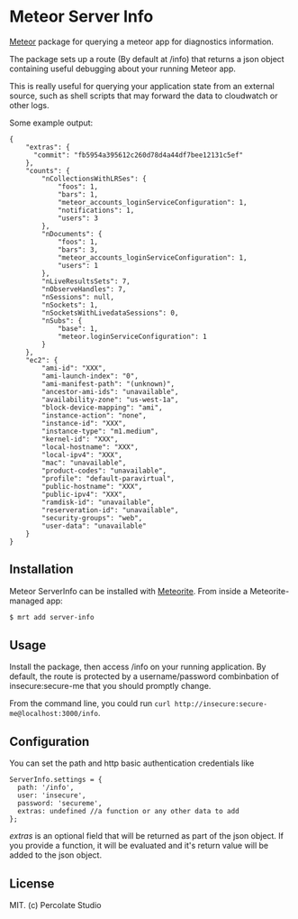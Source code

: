 # Meteor Server Info

[Meteor](http://meteor.com) package for querying a meteor app for diagnostics information.

The package sets up a route (By default at /info) that returns a json object containing useful debugging about your running Meteor app.

This is really useful for querying your application state from an external source, such as shell scripts that may forward the data to cloudwatch or other logs.

Some example output:

```
{
    "extras": {
      "commit": "fb5954a395612c260d78d4a44df7bee12131c5ef"
    },
    "counts": {
        "nCollectionsWithLRSes": {
            "foos": 1,
            "bars": 1,
            "meteor_accounts_loginServiceConfiguration": 1,
            "notifications": 1,
            "users": 3
        },
        "nDocuments": {
            "foos": 1,
            "bars": 3,
            "meteor_accounts_loginServiceConfiguration": 1,
            "users": 1
        },
        "nLiveResultsSets": 7,
        "nObserveHandles": 7,
        "nSessions": null,
        "nSockets": 1,
        "nSocketsWithLivedataSessions": 0,
        "nSubs": {
            "base": 1,
            "meteor.loginServiceConfiguration": 1
        }
    },
    "ec2": {
        "ami-id": "XXX",
        "ami-launch-index": "0",
        "ami-manifest-path": "(unknown)",
        "ancestor-ami-ids": "unavailable",
        "availability-zone": "us-west-1a",
        "block-device-mapping": "ami",
        "instance-action": "none",
        "instance-id": "XXX",
        "instance-type": "m1.medium",
        "kernel-id": "XXX",
        "local-hostname": "XXX",
        "local-ipv4": "XXX",
        "mac": "unavailable",
        "product-codes": "unavailable",
        "profile": "default-paravirtual",
        "public-hostname": "XXX",
        "public-ipv4": "XXX",
        "ramdisk-id": "unavailable",
        "reserveration-id": "unavailable",
        "security-groups": "web",
        "user-data": "unavailable"
    }
}
```

## Installation

Meteor ServerInfo can be installed with [Meteorite](https://github.com/oortcloud/meteorite/). From inside a Meteorite-managed app:

``` sh
$ mrt add server-info
```

## Usage

Install the package, then access /info on your running application. By default, the route is protected by a username/password combinbation of insecure:secure-me that you should promptly change.

From the command line, you could run `curl http://insecure:secure-me@localhost:3000/info`.

## Configuration

You can set the path and http basic authentication credentials like

```
ServerInfo.settings = {
  path: '/info',
  user: 'insecure',
  password: 'secureme',
  extras: undefined //a function or any other data to add
};
```

*extras* is an optional field that will be returned as part of the json object. If you provide a function, it will be evaluated and it's return value will be added to the json object.

## License 

MIT. (c) Percolate Studio